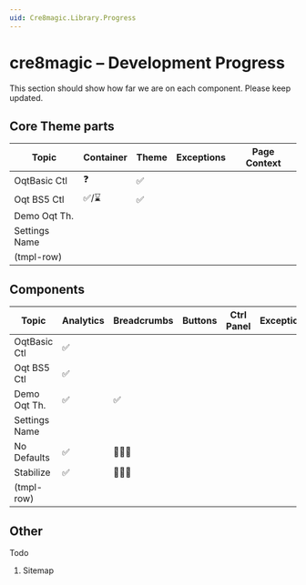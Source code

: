 ```yaml
---
uid: Cre8magic.Library.Progress
---
```


# cre8magic – Development Progress

This section should show how far we are on each component.
Please keep updated.

## Core Theme parts

| Topic        | Container | Theme       | Exceptions | Page Context |
|--------------|-----------|-------------|------------|--------------|
| OqtBasic Ctl | ❓        | ✅          |            |              |
| Oqt BS5 Ctl  | ✅/⌛     | ✅          |            |              |
| Demo Oqt Th. |           |             |            |              |
| Settings Name|           |             |            |              |
| (tmpl-row)   |           |             |            |              |


## Components

| Topic        | Analytics | Breadcrumbs | Buttons | Ctrl Panel | Exceptions | Languages | Links | Logos | Menus | Page Context | Pages | To-Top |
|--------------|-----------|-------------|---------|------------|------------|-----------|-------|-------|-------|--------------|-------|-------|
| OqtBasic Ctl | ✅        |             |         |            |            |           |       |       |       |              |       | ✅    |
| Oqt BS5 Ctl  | ✅        |             |         |            |            |           |       |       |       |              |       | ✅    |
| Demo Oqt Th. | ✅        | ✅          |         |            |            | ✅        |       |       |       |              |       |       |
| Settings Name|           |             |         |            |            |           |       |       | ✅    |              |       |       |
| No Defaults  | ✅        | 🧑🏽‍💻          |         |            |            | ✅        |       |       |       |              |       |       |
| Stabilize    | ✅        | 🧑🏽‍💻          |         |            |            | ✅        |       |       |       |              |       |       |
| (tmpl-row)   |           |             |         |            |            |           |       |       |       |              |       |       |


## Other

Todo

1. Sitemap

